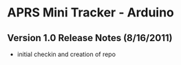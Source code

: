 APRS Mini Tracker - Arduino
========================================

Version 1.0 Release Notes (8/16/2011)
----------------------------------------
  * initial checkin and creation of repo

